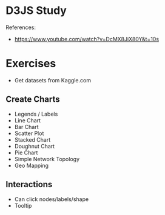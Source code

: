 # D3JS Study

References:

- https://www.youtube.com/watch?v=DcMX8JiX80Y&t=10s

# Exercises

- Get datasets from Kaggle.com

## Create Charts

- Legends / Labels
- Line Chart
- Bar Chart
- Scatter Plot
- Stacked Chart
- Doughnut Chart
- Pie Chart
- Simple Network Topology
- Geo Mapping

## Interactions

- Can click nodes/labels/shape
- Tooltip
